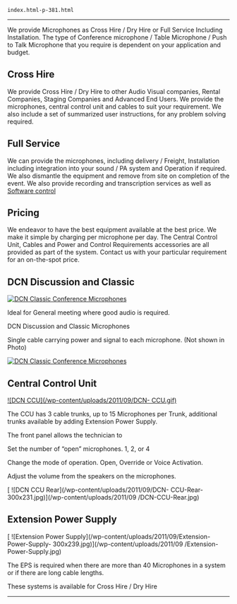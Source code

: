 
    index.html-p-381.html
----------------------------------------------------------

We provide Microphones as Cross Hire / Dry Hire or Full Service Including Installation. The type of Conference microphone / Table Microphone / Push to Talk Microphone that you require is dependent on your application and budget.

## Cross Hire

We provide Cross Hire / Dry Hire to other Audio Visual companies, Rental Companies, Staging Companies and Advanced End Users. We provide the microphones, central control unit and cables to suit your requirement. We also include a set of summarized user instructions, for any problem solving required.

## Full Service

We can provide the microphones, including delivery / Freight, Installation including integration into your sound / PA system and Operation if required. We also dismantle the equipment and remove from site on completion of the event. We also provide recording and transcription services as well as [ Software control ](/?cat=16)

## Pricing

We endeavor to have the best equipment available at the best price. We make it simple by charging per microphone per day. The Central Control Unit, Cables and Power and Control Requirements accessories are all provided as part of the system. Contact us with your particular requirement for an on-the-spot price.

## DCN Discussion and Classic

[ ![DCN Classic Conference Microphones](/wp-content/uploads/2011/09/111.jpg)](/wp-content/uploads/2011/09/111.jpg)

Ideal for General meeting where good audio is required.

DCN Discussion and Classic Microphones

Single cable carrying power and signal to each microphone. (Not shown in Photo)

[ ![DCN Classic Conference Microphones](/wp-content/uploads/2011/09/2-300x201.png)](/wp-content/uploads/2011/09/2.png)

## Central Control Unit

[ ![DCN CCU](/wp-content/uploads/2011/09/DCN- CCU.gif)](/wp-content/uploads/2011/09/DCN-CCU.gif)

The CCU has 3 cable trunks, up to 15 Microphones per Trunk, additional trunks available by adding Extension Power Supply.

The front panel allows the technician to

Set the number of &ldquo;open&rdquo; microphones. 1, 2, or 4

Change the mode of operation. Open, Override or Voice Activation.

Adjust the volume from the speakers on the microphones.

[ ![DCN CCU Rear](/wp-content/uploads/2011/09/DCN- CCU-Rear-300x231.jpg)](/wp-content/uploads/2011/09 /DCN-CCU-Rear.jpg)

## Extension Power Supply

[ ![Extension Power Supply](/wp-content/uploads/2011/09/Extension-Power-Supply- 300x239.jpg)](/wp-content/uploads/2011/09 /Extension-Power-Supply.jpg)

The EPS is required when there are more than 40 Microphones in a system or if there are long cable lengths.

These systems is available for Cross Hire / Dry Hire




----------------------------------------------------------
